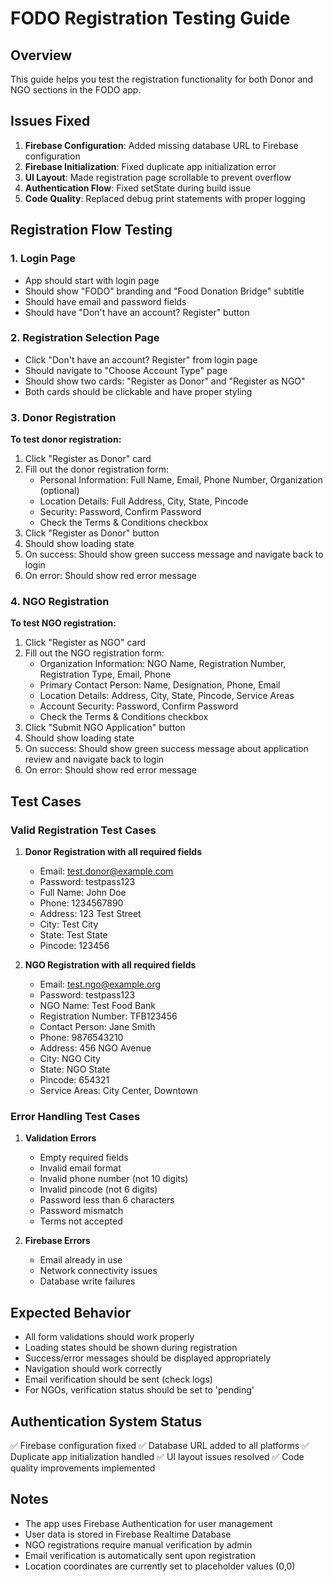 # FODO Registration Testing Guide

## Overview
This guide helps you test the registration functionality for both Donor and NGO sections in the FODO app.

## Issues Fixed
1. **Firebase Configuration**: Added missing database URL to Firebase configuration
2. **Firebase Initialization**: Fixed duplicate app initialization error
3. **UI Layout**: Made registration page scrollable to prevent overflow
4. **Authentication Flow**: Fixed setState during build issue
5. **Code Quality**: Replaced debug print statements with proper logging

## Registration Flow Testing

### 1. Login Page
- App should start with login page
- Should show "FODO" branding and "Food Donation Bridge" subtitle
- Should have email and password fields
- Should have "Don't have an account? Register" button

### 2. Registration Selection Page
- Click "Don't have an account? Register" from login page
- Should navigate to "Choose Account Type" page
- Should show two cards: "Register as Donor" and "Register as NGO"
- Both cards should be clickable and have proper styling

### 3. Donor Registration
**To test donor registration:**
1. Click "Register as Donor" card
2. Fill out the donor registration form:
   - Personal Information: Full Name, Email, Phone Number, Organization (optional)
   - Location Details: Full Address, City, State, Pincode
   - Security: Password, Confirm Password
   - Check the Terms & Conditions checkbox
3. Click "Register as Donor" button
4. Should show loading state
5. On success: Should show green success message and navigate back to login
6. On error: Should show red error message

### 4. NGO Registration
**To test NGO registration:**
1. Click "Register as NGO" card
2. Fill out the NGO registration form:
   - Organization Information: NGO Name, Registration Number, Registration Type, Email, Phone
   - Primary Contact Person: Name, Designation, Phone, Email
   - Location Details: Address, City, State, Pincode, Service Areas
   - Account Security: Password, Confirm Password
   - Check the Terms & Conditions checkbox
3. Click "Submit NGO Application" button
4. Should show loading state
5. On success: Should show green success message about application review and navigate back to login
6. On error: Should show red error message

## Test Cases

### Valid Registration Test Cases
1. **Donor Registration with all required fields**
   - Email: test.donor@example.com
   - Password: testpass123
   - Full Name: John Doe
   - Phone: 1234567890
   - Address: 123 Test Street
   - City: Test City
   - State: Test State
   - Pincode: 123456

2. **NGO Registration with all required fields**
   - Email: test.ngo@example.org
   - Password: testpass123
   - NGO Name: Test Food Bank
   - Registration Number: TFB123456
   - Contact Person: Jane Smith
   - Phone: 9876543210
   - Address: 456 NGO Avenue
   - City: NGO City
   - State: NGO State
   - Pincode: 654321
   - Service Areas: City Center, Downtown

### Error Handling Test Cases
1. **Validation Errors**
   - Empty required fields
   - Invalid email format
   - Invalid phone number (not 10 digits)
   - Invalid pincode (not 6 digits)
   - Password less than 6 characters
   - Password mismatch
   - Terms not accepted

2. **Firebase Errors**
   - Email already in use
   - Network connectivity issues
   - Database write failures

## Expected Behavior
- All form validations should work properly
- Loading states should be shown during registration
- Success/error messages should be displayed appropriately
- Navigation should work correctly
- Email verification should be sent (check logs)
- For NGOs, verification status should be set to 'pending'

## Authentication System Status
✅ Firebase configuration fixed
✅ Database URL added to all platforms
✅ Duplicate app initialization handled
✅ UI layout issues resolved
✅ Code quality improvements implemented

## Notes
- The app uses Firebase Authentication for user management
- User data is stored in Firebase Realtime Database
- NGO registrations require manual verification by admin
- Email verification is automatically sent upon registration
- Location coordinates are currently set to placeholder values (0,0)